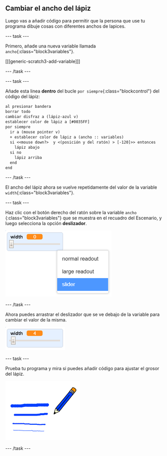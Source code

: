 ## Cambiar el ancho del lápiz

Luego vas a añadir código para permitir que la persona que use tu programa dibuje cosas con diferentes anchos de lapices.

\--- task \---

Primero, añade una nueva variable llamada `ancho`{:class="block3variables"}.

[[[generic-scratch3-add-variable]]]

\--- /task \---

\--- task \---

Añade esta linea **dentro** del bucle `por siempre`{:class="blockcontrol"} del código del lápiz:

```blocks3
al presionar bandera
borrar todo
cambiar disfraz a (lápiz-azul v)
establecer color de lápiz a [#0035FF]
por siempre 
  ir a (mouse pointer v)
  + establecer color de lápiz a (ancho :: variables)
  si <<mouse down?>  y <(posición y del ratón) > [-120]>> entonces 
    lápiz abajo
  si no 
    lápiz arriba
  end
end
```

\--- /task \---

El ancho del lápiz ahora se vuelve repetidamente del valor de la variable `width`{:class="block3variables"}.

\--- task \---

Haz clic con el botón derecho del ratón sobre la variable `ancho` {:class="block3variables"} que se muestra en el recuadro del Escenario, y luego selecciona la opción **deslizador**.

![captura de pantalla](images/paint-slider.png)

\--- /task \---

Ahora puedes arrastrar el deslizador que se ve debajo de la variable para cambiar el valor de la misma.

![captura de pantalla](images/paint-slider-change.png)

\--- task \---

Prueba tu programa y mira si puedes añadir código para ajustar el grosor del lápiz.

![captura de pantalla](images/paint-width-test.png)

\--- /task \---
